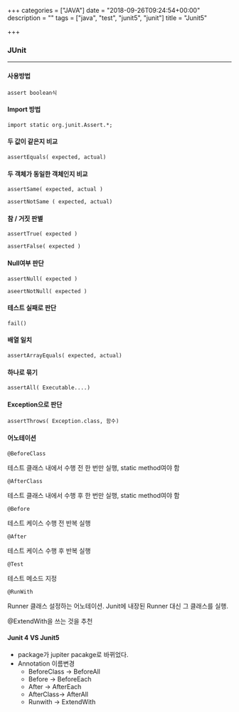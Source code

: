 +++
categories = ["JAVA"]
date = "2018-09-26T09:24:54+00:00"
description = ""
tags = ["java", "test", "junit5", "junit"]
title = "Junit5"

+++
### JUnit

***

#### 사용방법

`assert boolean식`

#### Import 방법

`import static org.junit.Assert.*;`

#### 두 값이 같은지 비교

`assertEquals( expected, actual)`

#### 두 객체가 동일한 객체인지 비교

`assertSame( expected, actual )`

`assertNotSame ( expected, actual)`

#### 참 / 거짓 판별

`assertTrue( expected )`

`assertFalse( expected )`

#### Null여부 판단

`assertNull( expected )`

`aseertNotNull( expected )`

#### 테스트 실패로 판단

`fail()`

#### 배열 일치

`assertArrayEquals( expected, actual)`

#### 하나로 묶기

`assertAll( Executable....)`

#### Exception으로 판단

`assertThrows( Exception.class, 함수)`

#### 어노테이션

`@BeforeClass`

테스트 클래스 내에서 수행 전 한 번만 실행, static method여야 함

`@AfterClass`

테스트 클래스 내에서 수행 후 한 번만 실행, static method여야 함

`@Before`

테스트 케이스 수행 전 반복 실행

`@After`

테스트 케이스 수행 후 반복 실행

`@Test`

테스트 메소드 지정

`@RunWith`

Runner 클래스 설정하는 어노테이션. Junit에 내장된 Runner 대신 그 클래스를 실행.

@ExtendWith을 쓰는 것을 추천

#### Junit 4 VS Junit5

* package가 jupiter pacakge로 바뀌었다.
* Annotation 이름변경
  * BeforeClass -> BeforeAll
  * Before -> BeforeEach
  * After -> AfterEach
  * AfterClass-> AfterAll
  * Runwith -> ExtendWith
